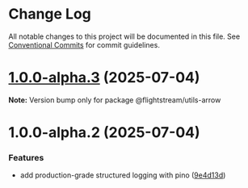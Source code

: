 # Change Log

All notable changes to this project will be documented in this file.
See [Conventional Commits](https://conventionalcommits.org) for commit guidelines.

# [1.0.0-alpha.3](https://github.com/ggauravr/flightstream/compare/@flightstream/utils-arrow@1.0.0-alpha.2...@flightstream/utils-arrow@1.0.0-alpha.3) (2025-07-04)

**Note:** Version bump only for package @flightstream/utils-arrow





# 1.0.0-alpha.2 (2025-07-04)


### Features

* add production-grade structured logging with pino ([9e4d13d](https://github.com/ggauravr/flightstream/commit/9e4d13dbf2c2c319b4fcaed4cb5aa251b4b7d7bb))

